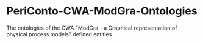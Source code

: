 # PeriConto-CWA-ModGra-Ontologies
The ontologies of the CWA "ModGra - a Graphical representation of physical process models" defined entities
